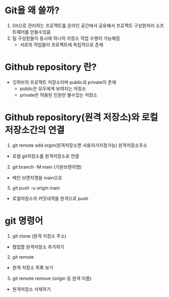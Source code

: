 # Git을 왜 쓸까?
1. Git으로 관리하는 프로젝트를 온라인 공간에서 공유해서 프로젝트 구성원끼리 소프트웨어를 만들수있음
2. 팀 구성원들이 동시에 하나의 저장소 작업 수행이 가능해짐
   - 서로의 작업들이 프로젝트에 독립적으로 존재

# Github repository 란?
- 깃허브의 프로젝트 저장소이며 public과 private이 존재
  - public은 모두에게 보여지는 저장소
  - private은 허용된 인원만 볼수있는 저장소

# Github repository(원격 저장소)와 로컬 저장소간의 연결
1. git remote add orgin(원격저장소명 사용자가지정가능) 원격저장소주소
  - 로컬 git저장소를 원격저장소로 연결
2. git branch -M main (기본브랜치명)
  - 메인 브랜치명을 main으로
3. git push -u origin main 
  - 로컬저장소의 커밋내역을 원격으로 push

# git 명령어
1. git clone (원격 저장소 주소)
- 협업할 원격저장소 추가하기

2. git remote
- 원격 저장소 목록 보기

3. git remote remove (origin 등 원격 이름)
- 원격저장소 삭제하기

